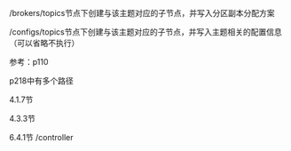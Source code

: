 /brokers/topics节点下创建与该主题对应的子节点，并写入分区副本分配方案

/configs/topics节点下创建与该主题对应的子节点，并写入主题相关的配置信息（可以省略不执行）

参考：p110

p218中有多个路径



4.1.7节

4.3.3节

6.4.1节   /controller